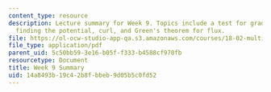 ```yaml
---
content_type: resource
description: Lecture summary for Week 9. Topics include a test for gradient fields,
  finding the potential, curl, and Green's theorem for flux.
file: https://ol-ocw-studio-app-qa.s3.amazonaws.com/courses/18-02-multivariable-calculus-fall-2007/14a8493b19c42b8fbbeb9d05b5c0fd52_lec_week9.pdf
file_type: application/pdf
parent_uid: 5c50bb59-3e16-b05f-f333-b4588cf970fb
resourcetype: Document
title: Week 9 Summary
uid: 14a8493b-19c4-2b8f-bbeb-9d05b5c0fd52
---
```

